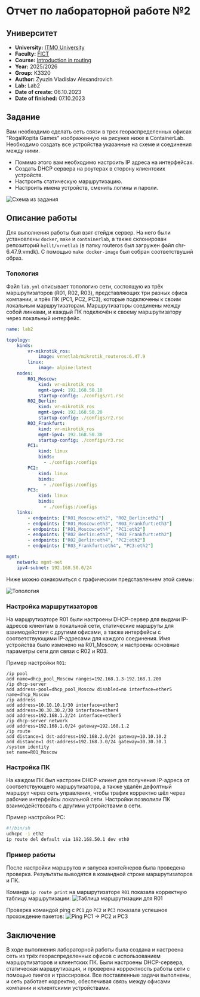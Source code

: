 # Отчет по лабораторной работе №2

## Университет
* **University:** [ITMO University](https://itmo.ru/ru/)
* **Faculty:** [FICT](https://fict.itmo.ru)
* **Course:** [Introduction in routing](https://github.com/itmo-ict-faculty/introduction-in-routing)
* **Year:** 2025/2026
* **Group:** K3320
* **Author:** Zyuzin Vladislav Alexandrovich 
* **Lab:** Lab2
* **Date of create:** 06.10.2023
* **Date of finished:** 07.10.2023

## Задание

Вам необходимо сделать сеть связи в трех геораспределенных офисах "RogaIKopita Games" изображенную на рисунке ниже в ContainerLab. Необходимо создать все устройства указанные на схеме и соединения между ними.

* Помимо этого вам необходимо настроить IP адреса на интерфейсах.
* Создать DHCP сервера на роутерах в сторону клиентских устройств.
* Настроить статическую маршрутизацию.
* Настроить имена устройств, сменить логины и пароли.

![Схема из задания](images/multisite.png)

## Описание работы

Для выполнения работы был взят стейдж сервер. На него были установлены `docker`, `make` и `containerlab`, а также склонирован репозиторий `hellt/vrnetlab` (в папку routeros был загружен файл chr-6.47.9.vmdk). C помощью `make docker-image` был собран соответствуший образ.

### Топология 
Файл `lab.yml` описывает топологию сети, состоящую из трёх маршрутизаторов (R01, R02, R03), представляющих три разных офиса компании, и трёх ПК (PC1, PC2, PC3), которые подключены к своим локальным маршрутизаторам. Маршрутизаторы соединены между собой линками, и каждый ПК подключён к своему маршрутизатору через локальный интерфейс.
```yaml
name: lab2

topology:
    kinds:
        vr-mikrotik_ros:
            image: vrnetlab/mikrotik_routeros:6.47.9
        linux:
            image: alpine:latest
    nodes:
        R01_Moscow:
            kind: vr-mikrotik_ros
            mgmt-ipv4: 192.168.50.10
            startup-config: ./configs/r1.rsc
        R02_Berlin:
            kind: vr-mikrotik_ros
            mgmt-ipv4: 192.168.50.20
            startup-config: ./configs/r2.rsc
        R03_Frankfurt:
            kind: vr-mikrotik_ros
            mgmt-ipv4: 192.168.50.30
            startup-config: ./configs/r3.rsc
        PC1:
            kind: linux
            binds:
              - ./configs:/configs
        PC2:
            kind: linux
            binds:
              - ./configs:/configs
        PC3:
            kind: linux
            binds:
              - ./configs:/configs
    links:
        - endpoints: ["R01_Moscow:eth2", "R02_Berlin:eth2"]
        - endpoints: ["R01_Moscow:eth3", "R03_Frankfurt:eth3"]
        - endpoints: ["R01_Moscow:eth4", "PC1:eth2"]
        - endpoints: ["R02_Berlin:eth3", "R03_Frankfurt:eth2"]
        - endpoints: ["R02_Berlin:eth4", "PC2:eth2"]
        - endpoints: ["R03_Frankfurt:eth4", "PC3:eth2"]

mgmt:
    network: mgmt-net
    ipv4-subnet: 192.168.50.0/24
```

Ниже можно ознакомиться с графическим представлением этой схемы:

![Топология](images/lab2-topology.svg)

### Настройка маршрутизаторов
На маршрутизаторе R01 были настроены DHCP-сервер для выдачи IP-адресов клиентам в локальной сети, статические маршруты для взаимодействия с другими офисами, а также интерфейсы с соответствующими IP-адресами для каждого соединения. Имя устройства было изменено на R01_Moscow, и настроены основные параметры сети для связи с R02 и R03.

Пример настройки `R01`:
```rsc
/ip pool
add name=dhcp_pool_Moscow ranges=192.168.1.3-192.168.1.200
/ip dhcp-server
add address-pool=dhcp_pool_Moscow disabled=no interface=ether5 name=dhcp_Moscow
/ip address
add address=10.10.10.1/30 interface=ether3
add address=30.30.30.2/30 interface=ether4
add address=192.168.1.2/24 interface=ether5
/ip dhcp-server network
add address=192.168.1.0/24 gateway=192.168.1.2
/ip route
add distance=1 dst-address=192.168.2.0/24 gateway=10.10.10.2
add distance=1 dst-address=192.168.3.0/24 gateway=30.30.30.1
/system identity
set name=R01_Moscow
```

### Настройка ПК
На каждом ПК был настроен DHCP-клиент для получения IP-адреса от соответствующего маршрутизатора, а также удалён дефолтный маршрут через сеть управления, чтобы трафик корректно шёл через рабочие интерфейсы локальной сети. Настройки позволили ПК взаимодействовать с другими устройствами в сети.

Пример настройки PC:
```bash
#!/bin/sh
udhcpc -i eth2
ip route del default via 192.168.50.1 dev eth0
```

### Пример работы

После настройки маршрутов и запуска контейнеров была проведена проверка. Результаты выводятся в командной строке маршрутизаторов и ПК.

Команда `ip route print` на маршрутизаторе `R01` показала корректную таблицу маршрутизации:
![Таблица маршрутизации для `R01`](images/lab2-routing-r1.png)

Проверка командой ping с `PC1` до `PC2` и `PC3` показала успешное прохождение пакетов:
![Ping PC1 -> PC2 и PC3](images/lab2-ping-pc1.png)

## Заключение

В ходе выполнения лабораторной работы была создана и настроена сеть из трёх геораспределенных офисов с использованием маршрутизаторов и клиентских ПК. Были настроены DHCP-сервера, статическая маршрутизация, и проверена корректность работы сети с помощью пингов и трассировки. Все поставленные задачи выполнены, и сеть работает корректно, обеспечивая связь между офисами компании и клиентскими устройствами.

